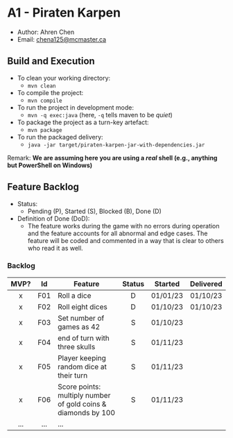 # A1 - Piraten Karpen

  * Author: Ahren Chen
  * Email: chena125@mcmaster.ca

## Build and Execution

  * To clean your working directory:
    * `mvn clean`
  * To compile the project:
    * `mvn compile`
  * To run the project in development mode:
    * `mvn -q exec:java` (here, `-q` tells maven to be _quiet_)
  * To package the project as a turn-key artefact:
    * `mvn package`
  * To run the packaged delivery:
    * `java -jar target/piraten-karpen-jar-with-dependencies.jar` 

Remark: **We are assuming here you are using a _real_ shell (e.g., anything but PowerShell on Windows)**

## Feature Backlog

 * Status: 
   * Pending (P), Started (S), Blocked (B), Done (D)
 * Definition of Done (DoD):
   * The feature works during the game with no errors during operation and the feature accounts for all abnormal and edge cases. The feature will be coded and commented in a way that is clear to others who read it as well.

### Backlog 

| MVP? | Id  | Feature  | Status  |  Started  | Delivered |
| :-:  |:-:  |---       | :-:     | :-:       | :-:       |
| x   | F01 | Roll a dice |  D | 01/01/23 | 01/10/23 |
| x   | F02 | Roll eight dices  |  D | 01/10/23 | 01/10/23 |
| x   | F03 | Set number of games as 42  |  S  | 01/10/23 |
| x   | F04 | end of turn with three skulls | S | 01/11/23 |
| x   | F05 | Player keeping random dice at their turn | S | 01/11/23 | 
| x   | F06 | Score points: multiply number of gold coins & diamonds by 100 | S | 01/11/23 | 
| ... | ... | ... |

